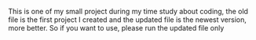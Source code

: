 This is one of my small project during my time study about coding, the old file is the first project I created and the updated file is the newest version, more better. So if you want to use, please run the updated file only
